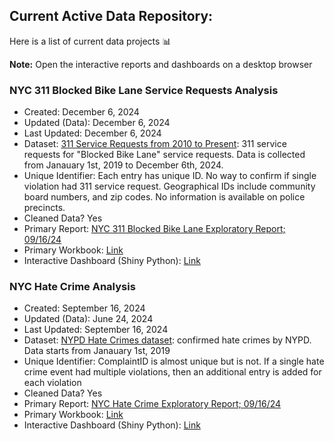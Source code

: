 ## Current Active Data Repository: 
Here is a list of current data projects 📊

**Note:** Open the interactive reports and dashboards on a desktop browser

### NYC 311 Blocked Bike Lane Service Requests Analysis
* Created: December 6, 2024
* Updated (Data): December 6, 2024
* Last Updated: December 6, 2024
* Dataset: [311 Service Requests from 2010 to Present](https://data.cityofnewyork.us/Social-Services/311-Service-Requests-from-2010-to-Present/erm2-nwe9/about_data/): 311 service requests for "Blocked Bike Lane" service requests. Data is collected from Janauary 1st, 2019 to December 6th, 2024.
* Unique Identifier: Each entry has unique ID. No way to confirm if single violation had 311 service request. Geographical IDs include community board numbers, and zip codes. No information is available on police precincts.
* Cleaned Data? Yes
* Primary Report: [NYC 311 Blocked Bike Lane Exploratory Report; 09/16/24](https://nbviewer.org/github/sustainabu/OpenDataNYC/blob/main/311_BlockedBikeLane/BlockBikeLane%20Report.ipynb)
* Primary Workbook: [Link](https://github.com/sustainabu/OpenDataNYC/blob/main/311_BlockedBikeLane/311%20Bike%20Final%20Draft.ipynb)
* Interactive Dashboard (Shiny Python): [Link](https://sustainabu.shinyapps.io/blockedbikelanedashboard/)


### NYC Hate Crime Analysis
* Created: September 16, 2024
* Updated (Data): June 24, 2024
* Last Updated: September 16, 2024
* Dataset: [NYPD Hate Crimes dataset](https://data.cityofnewyork.us/Public-Safety/NYPD-Hate-Crimes/bqiq-cu78/about_data): confirmed hate crimes by NYPD. Data starts from Janauary 1st, 2019
* Unique Identifier: ComplaintID is almost unique but is not. If a single hate crime event had multiple violations, then an additional entry is added for each violation
* Cleaned Data? Yes
* Primary Report: [NYC Hate Crime Exploratory Report; 09/16/24](https://nbviewer.org/github/sustainabu/OpenDataNYC/blob/main/NYCHateCrime/NYC%20Hate%20Crime%20ReportU.ipynb)
* Primary Workbook: [Link](https://github.com/sustainabu/OpenDataNYC/blob/main/NYCHateCrime/HateCrime_Workbook.ipynb)
* Interactive Dashboard (Shiny Python): [Link](https://sustainabu.shinyapps.io/hatenotokay/)
